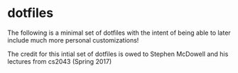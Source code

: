 # dotfiles
The following is a minimal set of dotfiles with the intent of being able to later include much more personal customizations!

The credit for this intial set of dotfiles is owed to Stephen McDowell and his lectures from cs2043 (Spring 2017)
